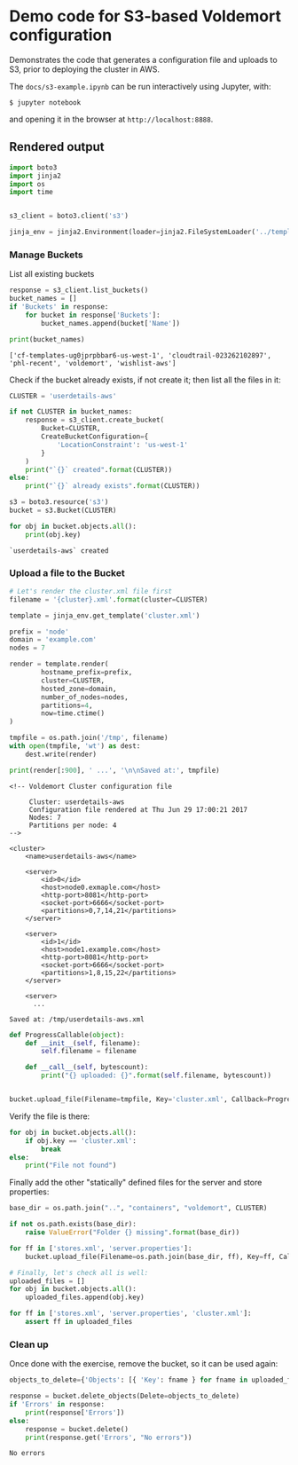 # Demo code for S3-based Voldemort configuration

Demonstrates the code that generates a configuration file and uploads to S3, prior to deploying the cluster in AWS.

The `docs/s3-example.ipynb` can be run interactively using Jupyter, with:

    $ jupyter notebook

and opening it in the browser at `http://localhost:8888`.

## Rendered output

```python
import boto3
import jinja2
import os
import time


s3_client = boto3.client('s3')

jinja_env = jinja2.Environment(loader=jinja2.FileSystemLoader('../templates/voldemort'))
```

### Manage Buckets

List all existing buckets


```python
response = s3_client.list_buckets()
bucket_names = []
if 'Buckets' in response:
    for bucket in response['Buckets']:
        bucket_names.append(bucket['Name'])

print(bucket_names)
```

    ['cf-templates-ug0jprpbbar6-us-west-1', 'cloudtrail-023262102897', 'phl-recent', 'voldemort', 'wishlist-aws']


Check if the bucket already exists, if not create it; then list all the files in it:


```python
CLUSTER = 'userdetails-aws'

if not CLUSTER in bucket_names:
    response = s3_client.create_bucket(
        Bucket=CLUSTER,
        CreateBucketConfiguration={
            'LocationConstraint': 'us-west-1'
        }
    )
    print("`{}` created".format(CLUSTER))
else:
    print("`{}` already exists".format(CLUSTER))

s3 = boto3.resource('s3')
bucket = s3.Bucket(CLUSTER)

for obj in bucket.objects.all():
    print(obj.key)
```

    `userdetails-aws` created


### Upload a file to the Bucket


```python
# Let's render the cluster.xml file first
filename = '{cluster}.xml'.format(cluster=CLUSTER)

template = jinja_env.get_template('cluster.xml')

prefix = 'node'
domain = 'example.com'
nodes = 7

render = template.render(
        hostname_prefix=prefix,
        cluster=CLUSTER,
        hosted_zone=domain,
        number_of_nodes=nodes,
        partitions=4,
        now=time.ctime()
)

tmpfile = os.path.join('/tmp', filename)
with open(tmpfile, 'wt') as dest:
    dest.write(render)

print(render[:900], ' ...', '\n\nSaved at:', tmpfile)
```

    <!-- Voldemort Cluster configuration file

         Cluster: userdetails-aws
         Configuration file rendered at Thu Jun 29 17:00:21 2017
         Nodes: 7
         Partitions per node: 4
    -->

    <cluster>
        <name>userdetails-aws</name>

        <server>
            <id>0</id>
            <host>node0.exmaple.com</host>
            <http-port>8081</http-port>
            <socket-port>6666</socket-port>
            <partitions>0,7,14,21</partitions>
        </server>

        <server>
            <id>1</id>
            <host>node1.example.com</host>
            <http-port>8081</http-port>
            <socket-port>6666</socket-port>
            <partitions>1,8,15,22</partitions>
        </server>

        <server>
          ...

    Saved at: /tmp/userdetails-aws.xml



```python
def ProgressCallable(object):
    def __init__(self, filename):
        self.filename = filename

    def __call__(self, bytescount):
        print("{} uploaded: {}".format(self.filename, bytescount))


bucket.upload_file(Filename=tmpfile, Key='cluster.xml', Callback=ProgressCallable(filename))
```

Verify the file is there:


```python
for obj in bucket.objects.all():
    if obj.key == 'cluster.xml':
        break
else:
    print("File not found")
```

Finally add the other "statically" defined files for the server and store properties:


```python
base_dir = os.path.join("..", "containers", "voldemort", CLUSTER)

if not os.path.exists(base_dir):
    raise ValueError("Folder {} missing".format(base_dir))

for ff in ['stores.xml', 'server.properties']:
    bucket.upload_file(Filename=os.path.join(base_dir, ff), Key=ff, Callback=ProgressCallable(ff))

# Finally, let's check all is well:
uploaded_files = []
for obj in bucket.objects.all():
    uploaded_files.append(obj.key)

for ff in ['stores.xml', 'server.properties', 'cluster.xml']:
    assert ff in uploaded_files
```

### Clean up

Once done with the exercise, remove the bucket, so it can be used again:


```python
objects_to_delete={'Objects': [{ 'Key': fname } for fname in uploaded_files]}

response = bucket.delete_objects(Delete=objects_to_delete)
if 'Errors' in response:
    print(response['Errors'])
else:
    response = bucket.delete()
    print(response.get('Errors', "No errors"))
```

    No errors

